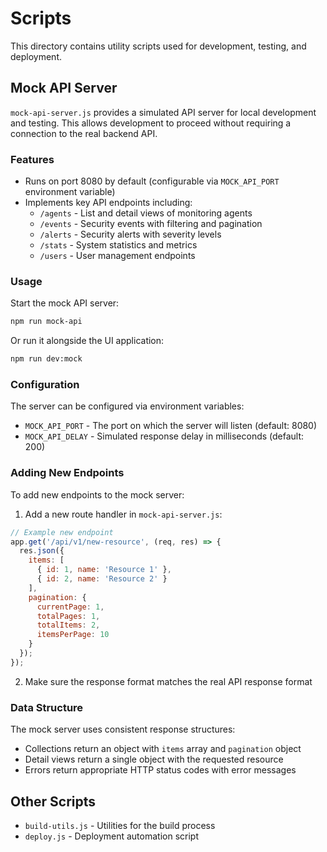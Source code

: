 # Scripts

This directory contains utility scripts used for development, testing, and deployment.

## Mock API Server

`mock-api-server.js` provides a simulated API server for local development and testing. This allows development to proceed without requiring a connection to the real backend API.

### Features

- Runs on port 8080 by default (configurable via `MOCK_API_PORT` environment variable)
- Implements key API endpoints including:
  - `/agents` - List and detail views of monitoring agents
  - `/events` - Security events with filtering and pagination
  - `/alerts` - Security alerts with severity levels
  - `/stats` - System statistics and metrics
  - `/users` - User management endpoints

### Usage

Start the mock API server:

```bash
npm run mock-api
```

Or run it alongside the UI application:

```bash
npm run dev:mock
```

### Configuration

The server can be configured via environment variables:

- `MOCK_API_PORT` - The port on which the server will listen (default: 8080)
- `MOCK_API_DELAY` - Simulated response delay in milliseconds (default: 200)

### Adding New Endpoints

To add new endpoints to the mock server:

1. Add a new route handler in `mock-api-server.js`:

```javascript
// Example new endpoint
app.get('/api/v1/new-resource', (req, res) => {
  res.json({
    items: [
      { id: 1, name: 'Resource 1' },
      { id: 2, name: 'Resource 2' }
    ],
    pagination: {
      currentPage: 1,
      totalPages: 1,
      totalItems: 2,
      itemsPerPage: 10
    }
  });
});
```

2. Make sure the response format matches the real API response format

### Data Structure

The mock server uses consistent response structures:

- Collections return an object with `items` array and `pagination` object
- Detail views return a single object with the requested resource
- Errors return appropriate HTTP status codes with error messages

## Other Scripts

- `build-utils.js` - Utilities for the build process
- `deploy.js` - Deployment automation script 